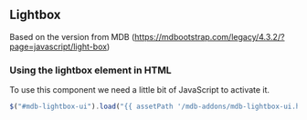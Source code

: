 ## Lightbox

Based on the version from MDB (https://mdbootstrap.com/legacy/4.3.2/?page=javascript/light-box)

### Using the lightbox element in HTML

To use this component we need a little bit of JavaScript to activate it.
```javascript
$("#mdb-lightbox-ui").load("{{ assetPath '/mdb-addons/mdb-lightbox-ui.html' }}");
```

